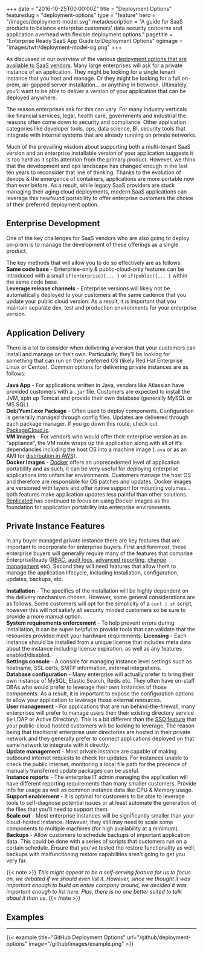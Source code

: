 +++
date = "2016-10-25T00:00:00Z"
title = "Deployment Options"
featureslug = "deployment-options"
type = "feature"
hero = "/images/deployment-model.svg"
metadescription = "A guide for SaaS products to balance enterprise customers' data security concerns and application overhead with flexible deployment options."
pagetitle = "Enterprise Ready SaaS App Guide to Deployment Options"
ogimage = "images/twtr/deployment-model-og.png"
+++

As discussed in our overview of the various [deployment options that are available to SaaS vendors](/blog/deployment-models). Many large enterprises will ask for a private instance of an application. They might be looking for a single tenant instance that you host and manage. Or they might be looking for a full on-prem, air-gapped server installation… or anything in between. Ultimately, you'll want to be able to deliver a version of your application that can be deployed anywhere.  

The reason enterprises ask for this can vary. For many industry verticals like financial services, legal, health care, governments and industrial the reasons often come down to security and compliance. Other application categories like developer tools, ops, data science, BI, security tools that integrate with internal systems that are already running on private networks.

Much of the prevailing wisdom about supporting both a multi-tenant SaaS version and an enterprise installable version of your application suggests it is too hard as it splits attention from the primary product. However, we think that the development and ops landscape has changed enough in the last ten years to reconsider that line of thinking. Thanks to the evolution of devops & the emergence of containers, applications are more portable now than ever before.  As a result, while legacy SaaS providers are stuck managing their aging cloud deployments, modern SaaS applications can leverage this newfound portability to offer enterprise customers the choice of their preferred deployment option.  

## Enterprise Development
One of the key challenges for SaaS vendors who are also going to deploy on-prem is to manage the development of these offerings as a single product.  

The key methods that will allow you to do so effectively are as follows:  
**Same code base** - Enterprise-only & public-cloud-only features can be introduced with a small `if(enterprise){... }` or `if(public){... }` within the same code base.  
**Leverage release channels** - Enterprise versions will likely not be automatically deployed to your customers at the same cadence that you update your public cloud version. As a result, it is important that you maintain separate dev, test and production environments for your enterprise version.  

## Application Delivery
There is a lot to consider when delivering a version that your customers can install and manage on their own. Particularly, they’ll be looking for something that can run on their preferred OS (likely Red Hat Enterprise Linux or Centos). Common options for delivering private instances are as follows:

**Java App** - For applications written in Java, vendors like Atlassian have provided customers with a `.jar` file. Customers are expected to install the JVM, spin up Tomcat and provide their own database (generally MySQL or MS SQL).  
**Deb/Yum/.exe Package** - Often used to deploy components. Configuration is generally managed through config files. Updates are delivered through each package manager. If you go down this route, check out [PackageCloud.io](https://www.packagecloud.io).  
**VM Images** - For vendors who would offer their enterprise version as an “appliance”, the VM route wraps up the application along with all of it’s dependancies including the host OS into a machine image (`.ova` or as an AMI for [distribution in AWS](https://aws.amazon.com/marketplace/)).  
**Docker Images** - [Docker](https://www.docker.io) offers an unprecedented level of application portability and as such, it can be very useful for deploying enterprise applications into unfamiliar environments. Customers manage the host OS and therefore are responsible for OS patches and updates. Docker images are versioned with layers and offer native support for mounting volumes… both features make application updates less painful than other solutions. [Replicated](https://wwww.replicated.com) has continued to focus on using Docker images as the foundation for application portability into enterprise environments.  

## Private Instance Features
In any buyer managed private instance there are key features that are important to incorporate for enterprise buyers. First and foremost, these enterprise buyers will generally require many of the features that comprise EnterpriseReady ([RBAC](/features/role-based-access-control), [audit logs](/features/audit-log), [advanced reporting](/features/advanced-reporting), [change management](/change-management) etc). Second they will need features that allow them to manage the application lifecycle, including installation, configuration, updates, backups, etc.

**Installation** - The specifics of the installation will be highly dependent on the delivery mechanism chosen. However, some general considerations are as follows. Some customers will opt for the simplicity of a `curl | sh` script, however this will not satisfy all security minded customers so be sure to provide a more manual option.  
**System requirements enforcement** - To help prevent errors during installation, it can be super helpful to provide tools that can validate that the resources provided meet your hardware requirements.
**Licensing** - Each instance should be installed from a unique license that includes meta data about the instance including license expiration, as well as any features enabled/disabled.  
**Settings console** - A console for managing instance level settings such as hostname, SSL certs, SMTP information, external integrations.  
**Database configuration** - Many enterprise will actually prefer to bring their own instance of MySQL, Elastic Search, Redis etc. They often have on-staff DBAs who would prefer to leverage their own instances of those components. As a result, it is important to expose the configuration options to allow your application to leverage those external resources.  
**User management** - For applications that are run behind-the-firewall, many enterprises will prefer to manage users their their existing directory service (ie LDAP or Active Directory). This is a bit different than the [SSO feature](/features/single-sign-on) that your public-cloud hosted customers will be looking to leverage. The reason being that traditional enterprise user directories are hosted in their private network and they generally prefer to connect applications deployed on that same network to integrate with it directly.   
**Update management** - Most private instance are capable of making outbound internet requests to check for updates. For instances unable to check the public internet, monitoring a local file path for the presence of manually transferred update packages can be useful.  
**Instance reports** - The enterprise IT admin managing the application will have different reporting requirements than many smaller customers. Provide info for usage as well as common instance data like CPU & Memory usage.  
**Support enablement** - It is optimal for customers to be able to leverage tools to self-diagnose potential issues or at least automate the generation of the files that you'll need to support them.  
**Scale out** - Most enterprise instances will be significantly smaller than your cloud-hosted instance. However, they still may need to scale some components to multiple machines (for high availability at a minimum).  
**Backups** - Allow customers to schedule backups of important application data. This could be done with a series of scripts that customers run on a certain schedule. Ensure that you've tested the restore functionality as well, backups with malfunctioning restore capabilities aren't going to get you very far.   

{{< note >}}
*This might appear to be a self-serving feature for us to focus on, we debated if we should even list it. However, since we thought it was important enough to build an entire company around, we decided it was important enough to list here. Plus, there is no one better suited to talk about it than us.*
{{< /note >}}

## Examples
----   
{{< example title="GitHub Deployment Options" url="/github/deployment-options" image="/github/images/example.png" >}}
